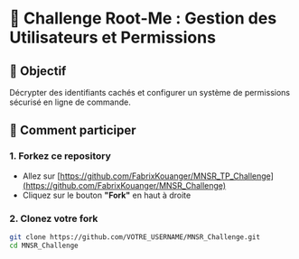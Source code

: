 # 🔐 Challenge Root-Me : Gestion des Utilisateurs et Permissions

## 🎯 Objectif
Décrypter des identifiants cachés et configurer un système de permissions sécurisé en ligne de commande.

## 🚀 Comment participer

### 1. Forkez ce repository
- Allez sur [https://github.com/FabrixKouanger/MNSR_TP_Challenge](https://github.com/FabrixKouanger/MNSR_Challenge)
- Cliquez sur le bouton **"Fork"** en haut à droite

### 2. Clonez votre fork
```bash
git clone https://github.com/VOTRE_USERNAME/MNSR_Challenge.git
cd MNSR_Challenge
